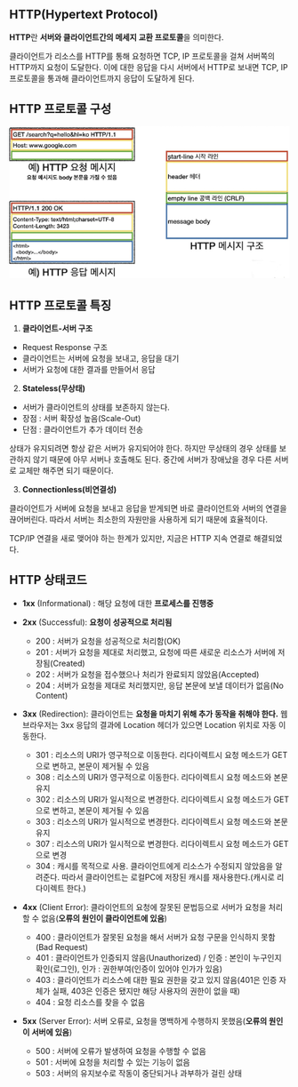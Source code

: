 ## HTTP(Hypertext Protocol)

**HTTP**란 **서버와 클라이언트간의 메세지 교환 프로토콜**을 의미한다.

클라이언트가 리소스를 HTTP를 통해 요청하면 TCP, IP 프로토콜을 걸쳐 서버쪽의 HTTP까지 요청이 도달한다. 이에 대한 응답을 다시 서버에서 HTTP로 보내면 TCP, IP 프로토콜을 통과해 클라이언트까지 응답이 도달하게 된다.

## HTTP 프로토콜 구성

![img2](https://github.com/dilmah0203/TIL/blob/main/Image/HTTP.png)

## HTTP 프로토콜 특징

1. **클라이언트-서버 구조**

- Request Response 구조
- 클라이언트는 서버에 요청을 보내고, 응답을 대기
- 서버가 요청에 대한 결과를 만들어서 응답

2. **Stateless(무상태)**

- 서버가 클라이언트의 상태를 보존하지 않는다.
- 장점 : 서버 확장성 높음(Scale-Out)
- 단점 : 클라이언트가 추가 데이터 전송

상태가 유지되려면 항상 같은 서버가 유지되어야 한다. 하지만 무상태의 경우 상태를 보관하지 않기 때문에 아무 서버나 호출해도 된다. 중간에 서버가 장애났을 경우 다른 서버로 교체만 해주면 되기 때문이다. 

3. **Connectionless(비연결성)**

클라이언트가 서버에 요청을 보내고 응답을 받게되면 바로 클라이언트와 서버의 연결을 끊어버린다. 따라서 서버는 최소한의 자원만을 사용하게 되기 때문에 효율적이다.

TCP/IP 연결을 새로 맺어야 하는 한계가 있지만, 지금은 HTTP 지속 연결로 해결되었다.

## HTTP 상태코드

- **1xx** (Informational) : 해당 요청에 대한 **프로세스를 진행중**

- **2xx** (Successful): **요청이 성공적으로 처리됨**
  - 200 : 서버가 요청을 성공적으로 처리함(OK)
  - 201 : 서버가 요청을 제대로 처리했고, 요청에 따른 새로운 리소스가 서버에 저장됨(Created)
  - 202 : 서버가 요청을 접수했으나 처리가 완료되지 않았음(Accepted)
  - 204 : 서버가 요청을 제대로 처리했지만, 응답 본문에 보낼 데이터가 없음(No Content)

- **3xx** (Redirection): 클라이언트는 **요청을 마치기 위해 추가 동작을 취해야 한다.** 웹 브라우저는 3xx 응답의 결과에 Location 헤더가 있으면 Location 위치로 자동 이동한다.
  - 301 : 리소스의 URI가 영구적으로 이동한다. 리다이렉트시 요청 메소드가 GET으로 변하고, 본문이 제거될 수 있음
  - 308 : 리소스의 URI가 영구적으로 이동한다. 리다이렉트시 요청 메소드와 본문 유지
  - 302 : 리소스의 URI가 일시적으로 변경한다. 리다이렉트시 요청 메소드가 GET으로 변하고, 본문이 제거될 수 있음
  - 303 : 리소스의 URI가 일시적으로 변경한다. 리다이렉트시 요청 메소드와 본문 유지
  - 307 : 리소스의 URI가 일시적으로 변경한다. 리다이렉트시 요청 메소드가 GET으로 변경
  - 304 : 캐시를 목적으로 사용. 클라이언트에게 리소스가 수정되지 않았음을 알려준다. 따라서 클라이언트는 로컬PC에 저장된 캐시를 재사용한다.(캐시로 리다이렉트 한다.)

- **4xx** (Client Error):  클라이언트의 요청에 잘못된 문법등으로 서버가 요청을 처리할 수 없음(**오류의 원인이 클라이언트에 있음**)
  - 400 : 클라이언트가 잘못된 요청을 해서 서버가 요청 구문을 인식하지 못함(Bad Request)
  - 401 : 클라이언트가 인증되지 않음(Unauthorized) / 인증 : 본인이 누구인지 확인(로그인), 인가 : 권한부여(인증이 있어야 인가가 있음)
  - 403 : 클라이언트가 리소스에 대한 필요 권한을 갖고 있지 않음(401은 인증 자체가 실패, 403은 인증은 됐지만 해당 사용자의 권한이 없을 때)
  - 404 : 요청 리소스를 찾을 수 없음
  
- **5xx** (Server Error): 서버 오류로, 요청을 명백하게 수행하지 못했음(**오류의 원인이 서버에 있음**)
  - 500 : 서버에 오류가 발생하여 요청을 수행할 수 없음
  - 501 : 서버에 요청을 처리할 수 있는 기능이 없음
  - 503 : 서버의 유지보수로 작동이 중단되거나 과부하가 걸린 상태


